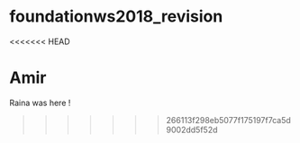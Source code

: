# foundationws2018_revision
<<<<<<< HEAD



Amir
=======
Raina was here !
>>>>>>> 266113f298eb5077f175197f7ca5d9002dd5f52d

